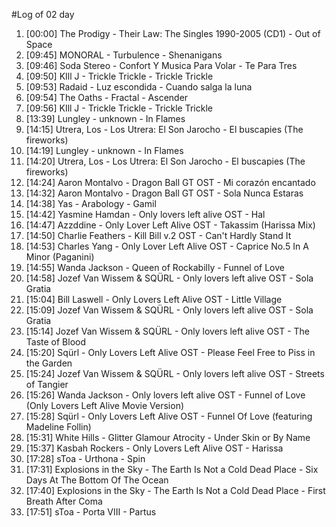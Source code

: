 #Log of 02 day

1. [00:00] The Prodigy - Their Law: The Singles 1990-2005 (CD1) - Out of Space
1. [09:45] MONORAL - Turbulence - Shenanigans
1. [09:46] Soda Stereo - Confort Y Musica Para Volar - Te Para Tres
1. [09:50] KIll J - Trickle Trickle - Trickle Trickle
1. [09:53] Radaid - Luz escondida - Cuando salga la luna
1. [09:54] The Oaths - Fractal - Ascender
1. [09:56] KIll J - Trickle Trickle - Trickle Trickle
1. [13:39] Lungley - unknown - In Flames
1. [14:15] Utrera, Los - Los Utrera: El Son Jarocho - El buscapies (The fireworks)
1. [14:19] Lungley - unknown - In Flames
1. [14:20] Utrera, Los - Los Utrera: El Son Jarocho - El buscapies (The fireworks)
1. [14:24] Aaron Montalvo - Dragon Ball GT OST - Mi corazón encantado
1. [14:32] Aaron Montalvo - Dragon Ball GT OST - Sola Nunca Estaras
1. [14:38] Yas - Arabology - Gamil
1. [14:42] Yasmine Hamdan - Only lovers left alive OST - Hal
1. [14:47] Azzddine - Only Lover Left Alive OST - Takassim  (Harissa Mix)
1. [14:50] Charlie Feathers - Kill Bill v.2 OST - Can't Hardly Stand It
1. [14:53] Charles Yang - Only Lover Left Alive OST - Caprice No.5 In A Minor (Paganini)
1. [14:55] Wanda Jackson - Queen of Rockabilly - Funnel of Love
1. [14:58] Jozef Van Wissem & SQÜRL - Only lovers left alive OST - Sola Gratia
1. [15:04] Bill Laswell - Only Lovers Left Alive OST - Little Village
1. [15:09] Jozef Van Wissem & SQÜRL - Only lovers left alive OST - Sola Gratia
1. [15:14] Jozef Van Wissem & SQÜRL - Only lovers left alive OST - The Taste of Blood
1. [15:20] Sqürl - Only Lovers Left Alive OST - Please Feel Free to Piss in the Garden
1. [15:24] Jozef Van Wissem & SQÜRL - Only lovers left alive OST - Streets of Tangier
1. [15:26] Wanda Jackson - Only lovers left alive OST - Funnel of Love (Only Lovers Left Alive Movie Version)
1. [15:28] Sqürl - Only Lovers Left Alive OST - Funnel Of Love (featuring Madeline Follin)
1. [15:31] White Hills - Glitter Glamour Atrocity - Under Skin or By Name
1. [15:37] Kasbah Rockers - Only Lovers Left Alive OST - Harissa
1. [17:28] sToa - Urthona - Spin
1. [17:31] Explosions in the Sky - The Earth Is Not a Cold Dead Place - Six Days At The Bottom Of The Ocean
1. [17:40] Explosions in the Sky - The Earth Is Not a Cold Dead Place - First Breath After Coma
1. [17:51] sToa - Porta VIII - Partus

